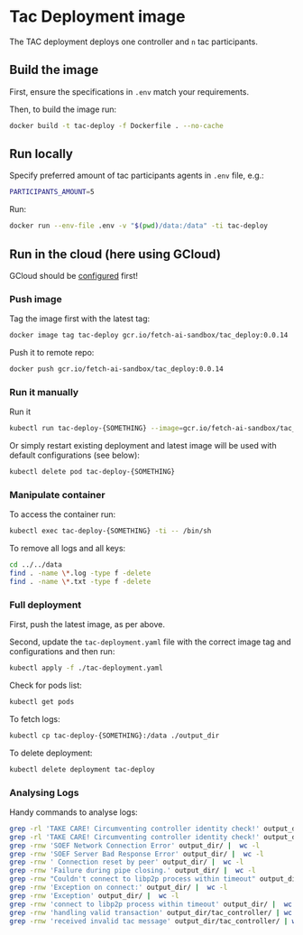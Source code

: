 # Tac Deployment image

The TAC deployment deploys one controller and `n` tac participants.

## Build the image

First, ensure the specifications in `.env` match your requirements.

Then, to build the image run:

``` bash
docker build -t tac-deploy -f Dockerfile . --no-cache
```

## Run locally

Specify preferred amount of tac participants agents in `.env` file, e.g.:

``` bash
PARTICIPANTS_AMOUNT=5
```

Run:

``` bash
docker run --env-file .env -v "$(pwd)/data:/data" -ti tac-deploy
```

## Run in the cloud (here using GCloud)

GCloud should be [configured](https://cloud.google.com/sdk/docs/initializing) first!

### Push image

Tag the image first with the latest tag:

``` bash
docker image tag tac-deploy gcr.io/fetch-ai-sandbox/tac_deploy:0.0.14
```

Push it to remote repo:

``` bash
docker push gcr.io/fetch-ai-sandbox/tac_deploy:0.0.14
```

### Run it manually

Run it

``` bash
kubectl run tac-deploy-{SOMETHING} --image=gcr.io/fetch-ai-sandbox/tac_deploy:0.0.13 --env="PARTICIPANTS_AMOUNT=5" --attach
```

Or simply restart existing deployment and latest image will be used with default configurations (see below):

``` bash
kubectl delete pod tac-deploy-{SOMETHING}
```

### Manipulate container

To access the container run:

``` bash
kubectl exec tac-deploy-{SOMETHING} -ti -- /bin/sh
```

To remove all logs and all keys:

``` bash
cd ../../data
find . -name \*.log -type f -delete
find . -name \*.txt -type f -delete
```

### Full deployment

First, push the latest image, as per above.

Second, update the `tac-deployment.yaml` file with the correct image tag and configurations and then run:

``` bash
kubectl apply -f ./tac-deployment.yaml
```

Check for pods list:

``` bash
kubectl get pods
```

To fetch logs:

``` bash
kubectl cp tac-deploy-{SOMETHING}:/data ./output_dir
```

To delete deployment:

``` bash
kubectl delete deployment tac-deploy
```

### Analysing Logs

Handy commands to analyse logs:

``` bash
grep -rl 'TAKE CARE! Circumventing controller identity check!' output_dir/ | sort
grep -rl 'TAKE CARE! Circumventing controller identity check!' output_dir/ | wc -l
grep -rnw 'SOEF Network Connection Error' output_dir/ |  wc -l
grep -rnw 'SOEF Server Bad Response Error' output_dir/ |  wc -l
grep -rnw ' Connection reset by peer' output_dir/ |  wc -l
grep -rnw 'Failure during pipe closing.' output_dir/ |  wc -l
grep -rnw "Couldn't connect to libp2p process within timeout" output_dir/ |  wc -l
grep -rnw 'Exception on connect:' output_dir/ |  wc -l
grep -rnw 'Exception' output_dir/ |  wc -l
grep -rnw 'connect to libp2p process within timeout' output_dir/ |  wc -l
grep -rnw 'handling valid transaction' output_dir/tac_controller/ | wc -l
grep -rnw 'received invalid tac message' output_dir/tac_controller/ | wc -l
```

